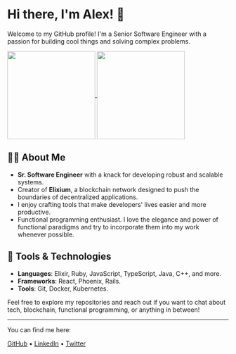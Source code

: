 # Hi there, I'm Alex! 👋

Welcome to my GitHub profile! I'm a Senior Software Engineer with a passion for building cool things and solving complex problems. 

<a href="https://github-readme-stats.vercel.app/api?username=alexdovzhanyn&count_private=true&theme=github_dark_dimmed">
  <img height=200 align="center" src="https://github-readme-stats.vercel.app/api?username=alexdovzhanyn&count_private=true&theme=github_dark_dimmed" />
</a>
<a href="https://github-readme-stats.vercel.app/api/top-langs?username=alexdovzhanyn&layout=compact&langs_count=8&card_width=320&theme=github_dark_dimmed">
  <img height=200 align="center" src="https://github-readme-stats.vercel.app/api/top-langs?username=alexdovzhanyn&layout=compact&langs_count=8&card_width=320&theme=github_dark_dimmed" />
</a>

## 👨‍💻 About Me
- **Sr. Software Engineer** with a knack for developing robust and scalable systems.
- Creator of **Elixium**, a blockchain network designed to push the boundaries of decentralized applications.
- I enjoy crafting tools that make developers' lives easier and more productive.
- Functional programming enthusiast. I love the elegance and power of functional paradigms and try to incorporate them into my work whenever possible.

## 🔧 Tools & Technologies
- **Languages**: Elixir, Ruby, JavaScript, TypeScript, Java, C++, and more.
- **Frameworks**: React, Phoenix, Rails.
- **Tools**: Git, Docker, Kubernetes.

Feel free to explore my repositories and reach out if you want to chat about tech, blockchain, functional programming, or anything in between!

---

You can find me here:

[GitHub](https://github.com/alexdovzhanyn) • [LinkedIn](https://linkedin.com/in/alex-dovzhanyn) • [Twitter](https://x.com/alexdovzhanyn)
